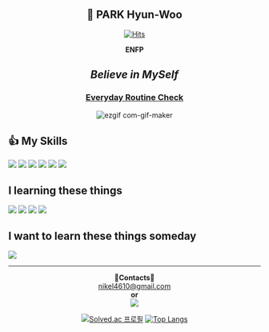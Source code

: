 <div align="center">
  
**👋 PARK Hyun-Woo**
----
  
  [![Hits](https://hits.seeyoufarm.com/api/count/incr/badge.svg?url=https%3A%2F%2Fgithub.com%2Fnikel4610&count_bg=%23FF69B4&title_bg=%23000000&icon=github.svg&icon_color=%23E7E7E7&title=Today%27s_Hits&edge_flat=false)](https://hits.seeyoufarm.com)  
    
     
  **ENFP**  
  ## *Believe in MySelf*
  ### [Everyday Routine Check](https://github.com/nikel4610/Everyday_Morning_Check)
  
  ![ezgif com-gif-maker](https://user-images.githubusercontent.com/73810942/147845157-df1aeb26-213a-400e-86c2-2bac413efe00.gif)

 </div> 
  

  
  **:thumbsup: My Skills**    
  ----
<img src="https://img.shields.io/badge/Python-4381b3?style=flat-square&logo=Python&logoColor=white"/> <img src="https://img.shields.io/badge/Ubuntu-e95428?style=flat-square&logo=Ubuntu&logoColor=white"/> <img src="https://img.shields.io/badge/Android-3ddc84?style=flat-square&logo=Android&logoColor=white"/>       <img src="https://img.shields.io/badge/Git-f05032?style=flat-square&logo=Git&logoColor=white"/> <img src="https://img.shields.io/badge/Slack-4a154b?style=flat-square&logo=Slack&logoColor=white"/> <img src="https://img.shields.io/badge/Notion-000000?style=flat-square&logo=Notion&logoColor=white"/> 
    
  **I learning these things**    
  ----
  <img src="https://img.shields.io/badge/React-61dafb?style=flat-square&logo=React&logoColor=black"/> <img src="https://img.shields.io/badge/JavaScript-f7df1e?style=flat-square&logo=JavaScript&logoColor=white"/>  <img src="https://img.shields.io/badge/HTML-E34F26?style=flat-square&logo=HTML5&logoColor=black"/> <img src="https://img.shields.io/badge/CSS-1572B6?style=flat-square&logo=CSS3&logoColor=white"/>
  
  **I want to learn these things someday** 
  ---- 
  <img src="https://img.shields.io/badge/Go-00add8?style=flat-square&logo=Go&logoColor=white"/>
  
   ----
   <div align="center">
    
  **:sparkling_heart:Contacts:sparkling_heart:**  
    nikel4610@gmail.com    
    **or**  
    <a href="https://www.instagram.com/nikel4610/"> 
    <img 
        src="http://img.shields.io/badge/Instagram-e4405f?style=flat&logo=Instagram&logoColor=white&link=https://www.instagram.com/nikel4610/"
        style="height : auto; margin-left : 10px; margin-right : 10px;"/>
</a>  

  [![Solved.ac
프로필](http://mazassumnida.wtf/api/v2/generate_badge?boj=nikel4610)](https://solved.ac/nikel4610)
  [![Top Langs](https://github-readme-stats.vercel.app/api/top-langs/?username=nikel4610&layout=compact)](https://github.com/anuraghazra/github-readme-stats) 
   
</div>
